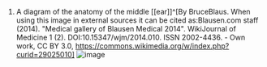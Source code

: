 1. A diagram of the anatomy of the middle [[ear]]^[By BruceBlaus. When using this image in external sources it can be cited as:Blausen.com staff (2014). "Medical gallery of Blausen Medical 2014". WikiJournal of Medicine 1 (2). DOI:10.15347/wjm/2014.010. ISSN 2002-4436. - Own work, CC BY 3.0, https://commons.wikimedia.org/w/index.php?curid=29025010] ![image](https://upload.wikimedia.org/wikipedia/commons/8/81/Blausen_0330_EarAnatomy_MiddleEar.png)